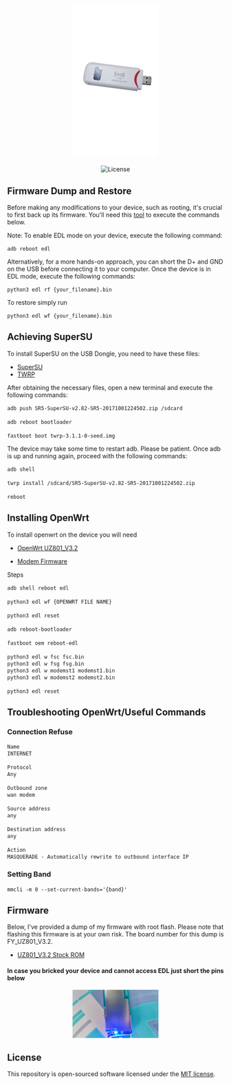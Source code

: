 <p align="center"><a href="https://github.com/AlienWolfX/UZ801-USB_MODEM" target="_blank"><img src="img/4g-modem.png" width="200" alt="EcoSwap Logo"></a></p>

<p align="center"><img src="https://img.shields.io/packagist/l/laravel/framework" alt="License"></a>
</p>

## Firmware Dump and Restore

Before making any modifications to your device, such as rooting, it's crucial to first back up its firmware. You'll need this <a href="https://github.com/bkerler/edl">tool</a> to execute the commands below.

Note: To enable EDL mode on your device, execute the following command:

```
adb reboot edl
```

Alternatively, for a more hands-on approach, you can short the D+ and GND on the USB before connecting it to your computer. Once the device is in EDL mode, execute the following commands:

```
python3 edl rf {your_filename}.bin
```

To restore simply run

```
python3 edl wf {your_filename}.bin
```

## Achieving SuperSU

To install SuperSU on the USB Dongle, you need to have these files:

- <a href="SR5-SuperSU-v2.82-SR5-20171001224502.zip">SuperSU</a>
- <a href="twrp-3.1.1-0-seed.img">TWRP</a>

After obtaining the necessary files, open a new terminal and execute the following commands:

```
adb push SR5-SuperSU-v2.82-SR5-20171001224502.zip /sdcard

adb reboot bootloader

fastboot boot twrp-3.1.1-0-seed.img
```

The device may take some time to restart adb. Please be patient. Once adb is up and running again, proceed with the following commands:

```
adb shell

twrp install /sdcard/SR5-SuperSU-v2.82-SR5-20171001224502.zip

reboot
```

## Installing OpenWrt

To install openwrt on the device you will need

- <a href="openwrt-UZ801_v3.2.tar.gz">OpenWrt UZ801_V3.2</a>

* <a href='firmware.tar.xz'>Modem Firmware</a>

Steps

```
adb shell reboot edl

python3 edl wf {OPENWRT FILE NAME}

python3 edl reset

adb reboot-bootloader

fastboot oem reboot-edl

python3 edl w fsc fsc.bin
python3 edl w fsg fsg.bin
python3 edl w modemst1 modemst1.bin
python3 edl w modemst2 modemst2.bin

python3 edl reset
```

## Troubleshooting OpenWrt/Useful Commands

### Connection Refuse

```
Name
INTERNET

Protocol
Any

Outbound zone
wan modem

Source address
any

Destination address
any

Action
MASQUERADE - Automatically rewrite to outbound interface IP
```

### Setting Band

```
mmcli -m 0 --set-current-bands='{band}'
```

## Firmware

Below, I've provided a dump of my firmware with root flash. Please note that flashing this firmware is at your own risk. The board number for this dump is FY_UZ801_V3.2.

- <a href="https://drive.google.com/file/d/18SiujpzU4W2YBRhcZdck5IQEYAyBjcZi/view?usp=sharing">UZ801_V3.2 Stock ROM</a>

#### In case you bricked your device and cannot access EDL just short the pins below

<p align="center"><a href="https://wiki.postmarketos.org/images/0/00/Uz801_board.jpg" target="_blank"><img src="img/Uz801_board.jpg" width="200" alt="EDL PIN"></a></p>

## License

This repository is open-sourced software licensed under the [MIT license](https://opensource.org/licenses/MIT).
